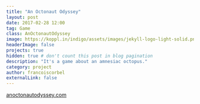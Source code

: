 ```yaml
---
title: "An Octonaut Odyssey"
layout: post
date: 2017-02-28 12:00
tag: Game
class: AnOctonautOdyssey
image: https://koppl.in/indigo/assets/images/jekyll-logo-light-solid.png
headerImage: false
projects: true
hidden: true # don't count this post in blog pagination
description: "It's a game about an amnesiac octopus."
category: project
author: francoiscorbel
externalLink: false
---
```

<a href="https://anoctonautodyssey.com/">anoctonautodyssey.com</a><br>
<br>
<div style="height:500px;">
    <object type="text/html" data="https://anoctonautodyssey.com/"
        style="width:100%; height:100%;">
    </object>
</div>
